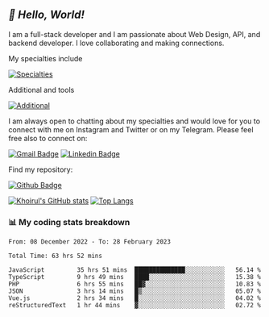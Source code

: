 ## _:wave: Hello, World!_

I am a full-stack developer and I am passionate about Web Design, API, and backend developer. I love collaborating and making connections.

My specialties include

[![Specialties](https://skillicons.dev/icons?i=php,laravel,javascript,react,vue,mysql,tailwind)](https://skillicons.dev)

Additional and tools

[![Additional](https://skillicons.dev/icons?i=bash,vscode,vite,webpack,vercel,git,github,gitlab)](https://skillicons.dev)

I am always open to chatting about my specialties and would love for you to connect with me on Instagram and Twitter or on my Telegram. Please feel free also to connect on:

[![Gmail Badge](https://img.shields.io/badge/-ahmusafir.khoirul@gmail.com-c14438?style=flat&logo=Gmail&logoColor=white&link=mailto:ahmusafir.khoirul@gmail.com)](mailto:ahmusafir.khoirul@gmail.com)
[![Linkedin Badge](https://img.shields.io/badge/-Ahmad_Musafir_Khoirul_Fattah-0072b1?style=flat&logo=Linkedin&logoColor=white&link=https://www.linkedin.com/in/ahmad-musafir-khoirul-fattah-26a53a207/)](https://www.linkedin.com/in/masmuss/)

Find my repository:

[![Github Badge](https://img.shields.io/badge/-masmuss-grey?style=flat&logo=github&logoColor=white&link=https://github.com/masmuss)](https://github.com/masmuss)

[![Khoirul's GitHub stats](https://github-readme-stats.vercel.app/api?username=masmuss&show_icons=true&include_all_commits=true&theme=transparent&layout=compact)](https://github.com/masmuss/github-readme-stats)
[![Top Langs](https://github-readme-stats.vercel.app/api/top-langs/?username=masmuss&theme=transparent&layout=compact)](https://github.com/masmuss/github-readme-stats)

### :bar_chart: My coding stats breakdown

<!--START_SECTION:waka-->

```text
From: 08 December 2022 - To: 28 February 2023

Total Time: 63 hrs 52 mins

JavaScript         35 hrs 51 mins  ██████████████░░░░░░░░░░░   56.14 %
TypeScript         9 hrs 49 mins   ████░░░░░░░░░░░░░░░░░░░░░   15.38 %
PHP                6 hrs 55 mins   ██▓░░░░░░░░░░░░░░░░░░░░░░   10.83 %
JSON               3 hrs 14 mins   █▒░░░░░░░░░░░░░░░░░░░░░░░   05.07 %
Vue.js             2 hrs 34 mins   █░░░░░░░░░░░░░░░░░░░░░░░░   04.02 %
reStructuredText   1 hr 44 mins    ▓░░░░░░░░░░░░░░░░░░░░░░░░   02.72 %
```

<!--END_SECTION:waka-->
